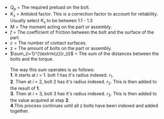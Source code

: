- $Q_p$ = The required preload on the bolt.
- $K_s$ = Antiskid factor. This is a correction factor to account for reliability. <br>Usually select $K_s$ to be between 1.1 - 1.3
- $M$ = The moment acting on the part or assembly.
- $f$ = The coefficient of friction between the bolt and the surface of the part.
- $c$ = The number of contact surfaces. 
- $\textrm{z}$ = The amount of bolts on the part or assembly.
- $\sum_{i=1}^{\textrm{z}}r_{i}$ = The sum of the distances between the bolts and the torque. <br><br>The way this sum operates is as follows:  <br>__1__. It starts at $i$ = 1. bolt 1 has it's radius indexed. $r_{1}$.<br>__2__. Then at $i$ = 2, bolt 2 has it's radius indexed. $r_{2}$. This is then added to the result of __1__.<br>__3__. Then at $i$ = 3, bolt 3 has it's radius indexed. $r_{3}$. This is then added to the value acquired at step __2__. <br>__4__.This process continues until all $\textrm{z}$ bolts have been indexed and added together.